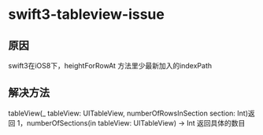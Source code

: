 # swift3-tableview-issue

## 原因
swift3在iOS8下，heightForRowAt 方法里少最新加入的indexPath

## 解决方法
tableView(_ tableView: UITableView, numberOfRowsInSection section: Int)返回 1，numberOfSections(in tableView: UITableView) -> Int 返回具体的数目
